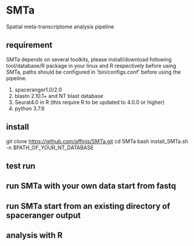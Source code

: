 # SMTa
Spatial meta-transcriptome analysis pipeline

## requirement
SMTa depends on several toolkits, please install/download following tool/database/R package in your linux and R respectively before using SMTa, paths should be configured in 'bin/configs.conf' before using the pipeline.

1. spaceranger1.0/2.0
2. blastn 2.10.1+ and NT blast database
3. Seurat4.0 in R (this require R to be updated to 4.0.0 or higher)
4. python 3.7.6

## install
git clone https://github.com/affinis/SMTa.git
cd SMTa
bash install_SMTa.sh -n $PATH_OF_YOUR_NT_DATABASE

## test run

## run SMTa with your own data start from fastq

## run SMTa start from an existing directory of spaceranger output

## analysis with R
